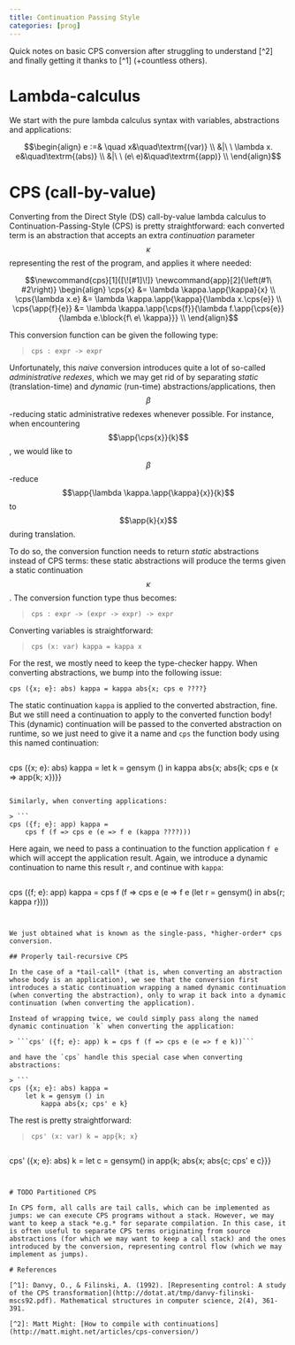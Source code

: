 ```yaml
---
title: Continuation Passing Style
categories: [prog]
---
```


Quick notes on basic CPS conversion after struggling to understand
[^2] and finally getting it thanks to [^1] (+countless others).

# Lambda-calculus

We start with the pure lambda calculus syntax with variables,
abstractions and applications:

$$\begin{align}
    e :=&
       \quad x&\quad\textrm{(var)} \\
    &|\ \   \lambda x. e&\quad\textrm{(abs)} \\
    &|\ \   (e\ e)&\quad\textrm{(app)} \\
\end{align}$$


# CPS (call-by-value)

Converting from the Direct Style (DS) call-by-value lambda calculus to
Continuation-Passing-Style (CPS) is pretty straightforward: each converted term
is an abstraction that accepts an extra *continuation* parameter $$\kappa$$
representing the rest of the program, and applies it where needed:

$$\newcommand{cps}[1]{[\![#1]\!]}
\newcommand{app}[2]{\left(#1\ #2\right)}
\begin{align}
    \cps{x} &= \lambda \kappa.\app{\kappa}{x} \\
    \cps{\lambda x.e} &= \lambda \kappa.\app{\kappa}{\lambda x.\cps{e}} \\
    \cps{\app{f}{e}} &= \lambda \kappa.\app{\cps{f}}{\lambda f.\app{\cps{e}}{\lambda e.\block{f\ e\ \kappa}}} \\
\end{align}$$

This conversion function can be given the following type:

> `cps : expr -> expr`

Unfortunately, this *naive* conversion introduces quite a lot of
so-called *administrative redexes*, which we may get rid of by
separating *static* (translation-time) and *dynamic* (run-time)
abstractions/applications, then $$\beta$$-reducing static
administrative redexes whenever possible. For instance, when
encountering $$\app{\cps{x}}{k}$$, we would like to $$\beta$$-reduce
$$\app{\lambda \kappa.\app{\kappa}{x}}{k}$$ to $$\app{k}{x}$$ during
translation.

To do so, the conversion function needs to return *static*
abstractions instead of CPS terms: these static abstractions will
produce the terms given a static continuation $$\kappa$$. The
conversion function type thus becomes:

> `cps : expr -> (expr -> expr) -> expr`

Converting variables is straightforward:

> ```cps (x: var) kappa = kappa x```

For the rest, we mostly need to keep the type-checker happy. When
converting abstractions, we bump into the following issue:

> 
```
cps ({x; e}: abs) kappa = kappa abs{x; cps e ????}
```

The static continuation `kappa` is applied to the converted abstraction,
fine. But we still need a continuation to apply to the converted function body!
This (dynamic) continuation will be passed to the converted abstraction on
runtime, so we just need to give it a name and `cps` the function body using
this named continuation:

> ```
cps ({x; e}: abs) kappa = 
    let k = gensym () in 
        kappa abs{x; abs{k; cps e (x => app{k; x})}}
```

Similarly, when converting applications: 

> ```
cps ({f; e}: app) kappa = 
    cps f (f => cps e (e => f e (kappa ????)))
```

Here again, we need to pass a continuation to the function application
`f e` which will accept the application result. Again, we introduce a
dynamic continuation to name this result `r`, and continue with
`kappa`:

> ```
cps ({f; e}: app) kappa = 
    cps f (f => cps e (e => f e 
        (let r = gensym() in abs{r; kappa r})))
```


We just obtained what is known as the single-pass, *higher-order* cps
conversion.

## Properly tail-recursive CPS

In the case of a *tail-call* (that is, when converting an abstraction
whose body is an application), we see that the conversion first
introduces a static continuation wrapping a named dynamic continuation
(when converting the abstraction), only to wrap it back into a dynamic
continuation (when converting the application).

Instead of wrapping twice, we could simply pass along the named
dynamic continuation `k` when converting the application:

> ```cps' ({f; e}: app) k = cps f (f => cps e (e => f e k))```

and have the `cps` handle this special case when converting
abstractions:

> ```
cps ({x; e}: abs) kappa = 
    let k = gensym () in 
        kappa abs{x; cps' e k}
```

The rest is pretty straightforward:

> ```cps' (x: var) k = app{k; x}```

> ```
cps' ({x; e}: abs) k = let c = gensym() in 
     app{k; abs{x; abs{c; cps' e c}}}
```


# TODO Partitioned CPS

In CPS form, all calls are tail calls, which can be implemented as
jumps: we can execute CPS programs without a stack. However, we may
want to keep a stack *e.g.* for separate compilation. In this case, it
is often useful to separate CPS terms originating from source
abstractions (for which we may want to keep a call stack) and the ones
introduced by the conversion, representing control flow (which we may
implement as jumps).

# References 

[^1]: Danvy, O., & Filinski, A. (1992). [Representing control: A study of the CPS transformation](http://dotat.at/tmp/danvy-filinski-mscs92.pdf). Mathematical structures in computer science, 2(4), 361-391.
  
[^2]: Matt Might: [How to compile with continuations](http://matt.might.net/articles/cps-conversion/)
